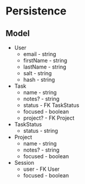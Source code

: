 # Persistence

## Model
* User
  * email - string
  * firstName - string
  * lastName - string
  * salt - string
  * hash - string
* Task
  * name - string
  * notes? - string
  * status - FK TaskStatus
  * focused - boolean
  * project? - FK Project
* TaskStatus
  * status - string
* Project
  * name - string
  * notes? - string
  * focused - boolean
* Session
  * user - FK User
  * focused - boolean
